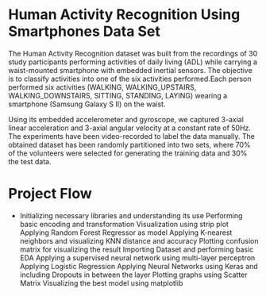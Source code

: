 # Human Activity Recognition Using Smartphones Data Set

The Human Activity Recognition dataset was built from the recordings of 30 study participants performing activities of daily living (ADL) while carrying a waist-mounted smartphone with embedded inertial sensors. The objective is to classify activities into one of the six activities performed.Each person performed six activities (WALKING, WALKING_UPSTAIRS, WALKING_DOWNSTAIRS, SITTING, STANDING, LAYING) wearing a smartphone (Samsung Galaxy S II) on the waist. 

Using its embedded accelerometer and gyroscope, we captured 3-axial linear acceleration and 3-axial angular velocity at a constant rate of 50Hz. The experiments have been video-recorded to label the data manually. The obtained dataset has been randomly partitioned into two sets, where 70% of the volunteers were selected for generating the training data and 30% the test data.

# Project Flow

- Initializing necessary libraries and understanding its use
Performing basic encoding and transformation
Visualization using strip plot
Applying Random Forest Regressor as model
Applying K-nearest neighbors and visualizing KNN distance and accuracy
Plotting confusion matrix for visualizing the result
Importing Dataset and performing basic EDA
Applying a supervised neural network using multi-layer perceptron
Applying Logistic Regression
Applying Neural Networks using Keras and including Dropouts in between the layer
Plotting graphs using Scatter Matrix
Visualizing the best model using matplotlib
